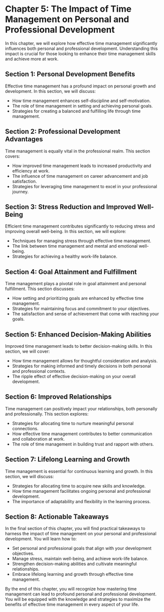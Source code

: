 Chapter 5: The Impact of Time Management on Personal and Professional Development
=================================================================================

In this chapter, we will explore how effective time management significantly influences both personal and professional development. Understanding this impact is crucial for those looking to enhance their time management skills and achieve more at work.

Section 1: Personal Development Benefits
----------------------------------------

Effective time management has a profound impact on personal growth and development. In this section, we will discuss:

* How time management enhances self-discipline and self-motivation.
* The role of time management in setting and achieving personal goals.
* Strategies for creating a balanced and fulfilling life through time management.

Section 2: Professional Development Advantages
----------------------------------------------

Time management is equally vital in the professional realm. This section covers:

* How improved time management leads to increased productivity and efficiency at work.
* The influence of time management on career advancement and job satisfaction.
* Strategies for leveraging time management to excel in your professional journey.

Section 3: Stress Reduction and Improved Well-Being
---------------------------------------------------

Efficient time management contributes significantly to reducing stress and improving overall well-being. In this section, we will explore:

* Techniques for managing stress through effective time management.
* The link between time management and mental and emotional well-being.
* Strategies for achieving a healthy work-life balance.

Section 4: Goal Attainment and Fulfillment
------------------------------------------

Time management plays a pivotal role in goal attainment and personal fulfillment. This section discusses:

* How setting and prioritizing goals are enhanced by effective time management.
* Strategies for maintaining focus and commitment to your objectives.
* The satisfaction and sense of achievement that come with reaching your goals.

Section 5: Enhanced Decision-Making Abilities
---------------------------------------------

Improved time management leads to better decision-making skills. In this section, we will cover:

* How time management allows for thoughtful consideration and analysis.
* Strategies for making informed and timely decisions in both personal and professional contexts.
* The ripple effect of effective decision-making on your overall development.

Section 6: Improved Relationships
---------------------------------

Time management can positively impact your relationships, both personally and professionally. This section explores:

* Strategies for allocating time to nurture meaningful personal connections.
* How effective time management contributes to better communication and collaboration at work.
* The role of time management in building trust and rapport with others.

Section 7: Lifelong Learning and Growth
---------------------------------------

Time management is essential for continuous learning and growth. In this section, we will discuss:

* Strategies for allocating time to acquire new skills and knowledge.
* How time management facilitates ongoing personal and professional development.
* The importance of adaptability and flexibility in the learning process.

Section 8: Actionable Takeaways
-------------------------------

In the final section of this chapter, you will find practical takeaways to harness the impact of time management on your personal and professional development. You will learn how to:

* Set personal and professional goals that align with your development objectives.
* Manage stress, maintain well-being, and achieve work-life balance.
* Strengthen decision-making abilities and cultivate meaningful relationships.
* Embrace lifelong learning and growth through effective time management.

By the end of this chapter, you will recognize how mastering time management can lead to profound personal and professional development. You will be equipped with the knowledge and strategies to maximize the benefits of effective time management in every aspect of your life.
